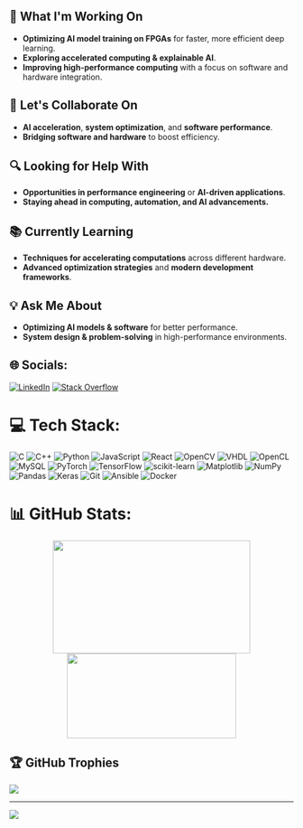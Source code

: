 ## 🚀 What I'm Working On
- **Optimizing AI model training on FPGAs** for faster, more efficient deep learning.
- **Exploring accelerated computing & explainable AI**.
- **Improving high-performance computing** with a focus on software and hardware integration.

## 🤝 Let's Collaborate On
- **AI acceleration**, **system optimization**, and **software performance**.
- **Bridging software and hardware** to boost efficiency.

## 🔍 Looking for Help With
- **Opportunities in performance engineering** or **AI-driven applications**.
- **Staying ahead in computing, automation, and AI advancements.**

## 📚 Currently Learning
- **Techniques for accelerating computations** across different hardware.
- **Advanced optimization strategies** and **modern development frameworks**.

## 💡 Ask Me About
- **Optimizing AI models & software** for better performance.
- **System design & problem-solving** in high-performance environments.

## 🌐 Socials:
[![LinkedIn](https://img.shields.io/badge/LinkedIn-%230077B5.svg?logo=linkedin&logoColor=white)](https://www.linkedin.com/in/abeyhurtis/) [![Stack Overflow](https://img.shields.io/badge/-Stackoverflow-FE7A16?logo=stack-overflow&logoColor=white)](https://stackoverflow.com/users/7941307/arh) 

# 💻 Tech Stack:
![C](https://img.shields.io/badge/c-%2300599C.svg?style=for-the-badge&logo=c&logoColor=white) ![C++](https://img.shields.io/badge/c++-%2300599C.svg?style=for-the-badge&logo=c%2B%2B&logoColor=white) ![Python](https://img.shields.io/badge/python-3670A0?style=for-the-badge&logo=python&logoColor=ffdd54) ![JavaScript](https://img.shields.io/badge/javascript-%23323330.svg?style=for-the-badge&logo=javascript&logoColor=%23F7DF1E) ![React](https://img.shields.io/badge/react-%2320232a.svg?style=for-the-badge&logo=react&logoColor=%2361DAFB) ![OpenCV](https://img.shields.io/badge/opencv-%23white.svg?style=for-the-badge&logo=opencv&logoColor=white) ![VHDL](https://img.shields.io/badge/VHDL-%23006E8E.svg?style=for-the-badge&logo=VHDL&logoColor=white) ![OpenCL](https://img.shields.io/badge/OpenCL-%23007F8C.svg?style=for-the-badge&logo=OpenCL&logoColor=white) ![MySQL](https://img.shields.io/badge/mysql-4479A1.svg?style=for-the-badge&logo=mysql&logoColor=white) ![PyTorch](https://img.shields.io/badge/PyTorch-%23EE4C2C.svg?style=for-the-badge&logo=PyTorch&logoColor=white) ![TensorFlow](https://img.shields.io/badge/TensorFlow-%23FF6F00.svg?style=for-the-badge&logo=TensorFlow&logoColor=white) ![scikit-learn](https://img.shields.io/badge/scikit--learn-%23F7931E.svg?style=for-the-badge&logo=scikit-learn&logoColor=white) ![Matplotlib](https://img.shields.io/badge/Matplotlib-%23ffffff.svg?style=for-the-badge&logo=Matplotlib&logoColor=black) ![NumPy](https://img.shields.io/badge/numpy-%23013243.svg?style=for-the-badge&logo=numpy&logoColor=white) ![Pandas](https://img.shields.io/badge/pandas-%23150458.svg?style=for-the-badge&logo=pandas&logoColor=white) ![Keras](https://img.shields.io/badge/Keras-%23D00000.svg?style=for-the-badge&logo=Keras&logoColor=white) ![Git](https://img.shields.io/badge/git-%23F05033.svg?style=for-the-badge&logo=git&logoColor=white) ![Ansible](https://img.shields.io/badge/ansible-%231A1918.svg?style=for-the-badge&logo=ansible&logoColor=white) ![Docker](https://img.shields.io/badge/docker-%230db7ed.svg?style=for-the-badge&logo=docker&logoColor=white)
# 📊 GitHub Stats:
<div align="center">
<!--   <img src="https://github-readme-stats.vercel.app/api?username=Abey12525&theme=dark&hide_border=false&include_all_commits=true&count_private=true" width="300" height="150" /> -->
  <img src="https://nirzak-streak-stats.vercel.app/?user=Abey12525&theme=dark&hide_border=false" width="350" height="200"/>
  <img src="https://github-readme-stats.vercel.app/api/top-langs/?username=Abey12525&theme=dark&hide_border=false&include_all_commits=true&count_private=true&layout=compact" width="300" height="150" />
</div>

## 🏆 GitHub Trophies
![](https://github-profile-trophy.vercel.app/?username=Abey12525&theme=gruvbox&no-frame=true&no-bg=false&margin-w=4)

---
[![](https://visitcount.itsvg.in/api?id=Abey12525&icon=0&color=0)](https://visitcount.itsvg.in)
